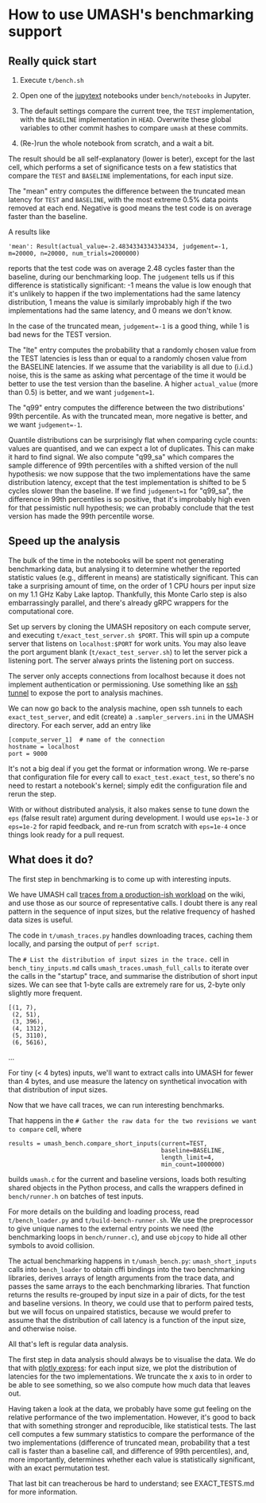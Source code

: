 How to use UMASH's benchmarking support
=======================================

Really quick start
-----------------

1. Execute `t/bench.sh`

2. Open one of the [jupytext](https://github.com/mwouts/jupytext) notebooks
   under `bench/notebooks` in Jupyter.

3. The default settings compare the current tree, the `TEST`
   implementation, with the `BASELINE` implementation in `HEAD`.
   Overwrite these global variables to other commit hashes to
   compare `umash` at these commits.

4. (Re-)run the whole notebook from scratch, and a wait a bit.

The result should be all self-explanatory (lower is beter), except for
the last cell, which performs a set of significance tests on a few
statistics that compare the `TEST` and `BASELINE` implementations,
for each input size.

The "mean" entry computes the difference between the truncated mean
latency for `TEST` and `BASELINE`, with the most extreme 0.5% data
points removed at each end.  Negative is good means the test code
is on average faster than the baseline.

A results like

    'mean': Result(actual_value=-2.4834334334334334, judgement=-1, m=20000, n=20000, num_trials=2000000)

reports that the test code was on average 2.48 cycles faster than the
baseline, during our benchmarking loop.  The `judgement` tells us if
this difference is statistically significant: -1 means the value is
low enough that it's unlikely to happen if the two implementations had
the same latency distribution, 1 means the value is similarly
improbably high if the two implementations had the same latency, and 0
means we don't know.

In the case of the truncated mean, `judgement=-1` is a good thing,
while 1 is bad news for the TEST version.

The "lte" entry computes the probability that a randomly chosen value
from the TEST latencies is less than or equal to a randomly chosen
value from the BASELINE latencies.  If we assume that the variability
is all due to (i.i.d.) noise, this is the same as asking what
percentage of the time it would be better to use the test version than
the baseline.  A higher `actual_value` (more than 0.5) is better, and
we want `judgement=1`.

The "q99" entry computes the difference between the two distributions'
99th percentile.  As with the truncated mean, more negative is better,
and we want `judgement=-1`.

Quantile distributions can be surprisingly flat when comparing cycle
counts: values are quantised, and we can expect a lot of duplicates.
This can make it hard to find signal.  We also compute "q99\_sa" which
compares the sample difference of 99th percentiles with a shifted
version of the null hypothesis: we now suppose that the two
implementations have the same distribution latency, except that the
test implementation is shifted to be 5 cycles slower than the
baseline.  If we find `judgement=1` for "q99\_sa", the difference in
99th percentiles is so positive, that it's improbably high even for
that pessimistic null hypothesis; we can probably conclude that the
test version has made the 99th percentile worse.

Speed up the analysis
---------------------

The bulk of the time in the notebooks will be spent not generating
benchmarking data, but analysing it to determine whether the reported
statistic values (e.g., different in means) are statistically
significant.  This can take a surprising amount of time, on the order
of 1 CPU hours per input size on my 1.1 GHz Kaby Lake laptop.
Thankfully, this Monte Carlo step is also embarrassingly parallel, and
there's already gRPC wrappers for the computational core.

Set up servers by cloning the UMASH repository on each compute server,
and executing `t/exact_test_server.sh $PORT`.  This will spin up a
compute server that listens on `localhost:$PORT` for work units.  You
may also leave the port argument blank (`t/exact_test_server.sh`) to
let the server pick a listening port.  The server always prints the
listening port on success.

The server only accepts connections from localhost because it does not
implement authentication or permissioning.  Use something like an
[ssh tunnel](https://help.ubuntu.com/community/SSH/OpenSSH/PortForwarding)
to expose the port to analysis machines.

We can now go back to the analysis machine, open ssh tunnels to each
`exact_test_server`, and edit (create) a `.sampler_servers.ini` in
the UMASH directory.  For each server, add an entry like

    [compute_server_1]  # name of the connection
    hostname = localhost
    port = 9000

It's not a big deal if you get the format or information wrong.  We
re-parse that configuration file for every call to
`exact_test.exact_test`, so there's no need to restart a notebook's
kernel; simply edit the configuration file and rerun the step.

With or without distributed analysis, it also makes sense to tune
down the `eps` (false result rate) argument during development.  I
would use `eps=1e-3` or `eps=1e-2` for rapid feedback, and re-run from
scratch with `eps=1e-4` once things look ready for a pull request.

What does it do?
----------------

The first step in benchmarking is to come up with interesting inputs.

We have UMASH call
[traces from a production-ish workload](https://github.com/backtrace-labs/umash/wiki/Execution-traces)
on the wiki, and use those as our source of representative calls.
I doubt there is any real pattern in the sequence of input sizes,
but the relative frequency of hashed data sizes is useful.

The code in `t/umash_traces.py` handles downloading traces, caching
them locally, and parsing the output of `perf script`.

The `# List the distribution of input sizes in the trace.` cell in
`bench_tiny_inputs.md` calls `umash_traces.umash_full_calls` to
iterate over the calls in the "startup" trace, and summarise the
distribution of short input sizes.  We can see that 1-byte calls are
extremely rare for us, 2-byte only slightly more frequent.

    [(1, 7),
     (2, 51),
     (3, 396),
     (4, 1312),
     (5, 3110),
     (6, 5616),
...

For tiny (< 4 bytes) inputs, we'll want to extract calls into UMASH
for fewer than 4 bytes, and use measure the latency on synthetical
invocation with that distribution of input sizes.

Now that we have call traces, we can run interesting benchmarks.

That happens in the
`# Gather the raw data for the two revisions we want to compare`
cell, where

    results = umash_bench.compare_short_inputs(current=TEST,
                                               baseline=BASELINE,
                                               length_limit=4,
                                               min_count=1000000)

builds `umash.c` for the current and baseline versions, loads both
resulting shared objects in the Python process, and calls the
wrappers defined in `bench/runner.h` on batches of test inputs.

For more details on the building and loading process, read
`t/bench_loader.py` and `t/build-bench-runner.sh`.  We use the
preprocessor to give unique names to the external entry points we need
(the benchmarking loops in `bench/runner.c`), and use `objcopy` to
hide all other symbols to avoid collision.

The actual benchmarking happens in `t/umash_bench.py`:
`umash_short_inputs` calls into `bench_loader` to obtain cffi bindings
into the two benchmarking libraries, derives arrays of length
arguments from the trace data, and passes the same arrays to the each
benchmarking libraries.  That function returns the results re-grouped
by input size in a pair of dicts, for the test and baseline versions.
In theory, we could use that to perform paired tests, but we will
focus on unpaired statistics, because we would prefer to assume that
the distribution of call latency is a function of the input size, and
otherwise noise.

All that's left is regular data analysis.

The first step in data analysis should always be to visualise the data.
We do that with [plotly express](https://github.com/plotly/plotly.py):
for each input size, we plot the distribution of latencies for the two
implementations.  We truncate the x axis to in order to be able to see
something, so we also compute how much data that leaves out.

Having taken a look at the data, we probably have some gut feeling on
the relative performance of the two implementation.  However, it's
good to back that with something stronger and reproducible, like
statistical tests.  The last cell computes a few summary statistics to
compare the performance of the two implementations (difference of
truncated mean, probability that a test call is faster than a baseline
call, and difference of 99th percentiles), and, more importantly,
determines whether each value is statistically significant, with an
exact permutation test.

That last bit can treacherous be hard to understand; see
EXACT_TESTS.md for more information.
